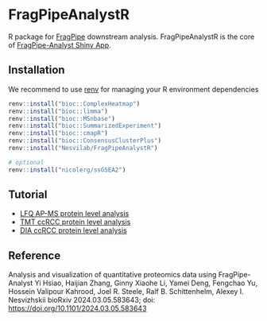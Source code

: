 # FragPipeAnalystR

R package for [FragPipe](https://fragpipe.nesvilab.org/) downstream analysis. FragPipeAnalystR is the core of [FragPipe-Analyst Shiny App](https://fragpipe-analyst-doc.nesvilab.org/).

## Installation

We recommend to use [renv](https://rstudio.github.io/renv/index.html) for managing your R environment dependencies

``` r
renv::install("bioc::ComplexHeatmap")
renv::install("bioc::limma")
renv::install("bioc::MSnbase")
renv::install("bioc::SummarizedExperiment")
renv::install("bioc::cmapR")
renv::install("bioc::ConsensusClusterPlus")
renv::install("Nesvilab/FragPipeAnalystR")

# optional
renv::install("nicolerg/ssGSEA2")
```

## Tutorial

- [LFQ AP-MS protein level analysis](global_LFQ_prot_tutorial.html) 
- [TMT ccRCC protein level analysis](global_TMT_prot_tutorial.html)
- [DIA ccRCC protein level analysis](global_DIA_prot_tutorial.html)

## Reference
Analysis and visualization of quantitative proteomics data using FragPipe-Analyst
Yi Hsiao, Haijian Zhang, Ginny Xiaohe Li, Yamei Deng, Fengchao Yu, Hossein Valipour Kahrood, Joel R. Steele, Ralf B. Schittenhelm, Alexey I. Nesvizhskii
bioRxiv 2024.03.05.583643; doi: https://doi.org/10.1101/2024.03.05.583643
